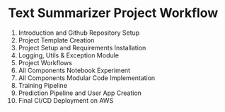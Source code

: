 # Text Summarizer Project Workflow
1. Introduction and Github Repository Setup
2. Project Template Creation
3. Project Setup and Requirements Installation
4. Logging, Utils & Exception Module
5. Project Workflows
6. All Components Notebook Experiment
7. All Components Modular Code Implementation
8. Training Pipeline
9. Prediction Pipeline and User App Creation
10. Final CI/CD Deployment on AWS

